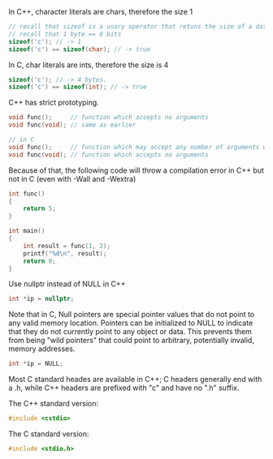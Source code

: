 In C++, character literals are chars, therefore the size 1

```c++
// recall that sizeof is a unary operator that retuns the size of a data type in bytes.
// recall that 1 byte == 8 bits
sizeof('c'); // -> 1
sizeof('c') == sizeof(char); // -> true
```

In C, char literals are ints, therefore the size is 4

```c
sizeof('c'); // -> 4 bytes.
sizeof('c') == sizeof(int); // -> true
```

C++ has strict prototyping.

```c++
void func();     // function which accepts no arguments
void func(void); // same as earlier

// in C
void func();     // function which may accept any number of arguments with unkown type
void func(void); // function which accepts no arguments
```

Because of that, the following code will throw a compilation error in C++ but not in C (even with
-Wall and -Wextra)

```c++
int func()
{
    return 5;
}

int main()
{
    int result = func(1, 2);
    printf("%d\n", result);
    return 0;
}
```

Use nullptr instead of NULL in C++

```c++
int *ip = nullptr;
```

Note that in C, Null pointers are special pointer values that do not point to any valid memory location.
Pointers can be initialized to NULL to indicate that they do not currently point to any object or data.
This prevents them from being "wild pointers" that could point to arbitrary, potentially invalid, memory addresses.

```c
int *ip = NULL;
```

Most C standard heades are available in C++;
C headers generally end with a .h, while C++ headers are prefixed with "c" and have no ".h" suffix.

The C++ standard version:

```c++
#include <cstdio>
```

The C standard version:

```c
#include <stdio.h>
```
